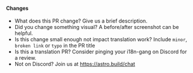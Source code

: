 <!-- Thank you for opening a PR! We really appreciate you taking the time to help out 🙌 -->

#### Changes

- What does this PR change? Give us a brief description.
- Did you change something visual? A before/after screenshot can be helpful.
- Is this change small enough not impact translation work?
  Include `minor`, `broken link` or `typo` in the PR title
- Is this a translation PR? Consider pinging your i18n-gang on Discord for a review.
- Not on Discord? Join us at https://astro.build/chat

<!--
Here’s what will happen next:

1. Our GitHub bots will run to check your changes.
   If they spot any broken links you will see some error messages on this PR.
   Don’t hesitate to ask any questions if you’re not sure what these mean!

2. You’ll be able to see a preview of you changes on Netlify 🥳

3. One or more of our maintainers will take a look and may ask you to make changes.
   We try to be responsive, but don’t worry if this takes a day or two.
-->
